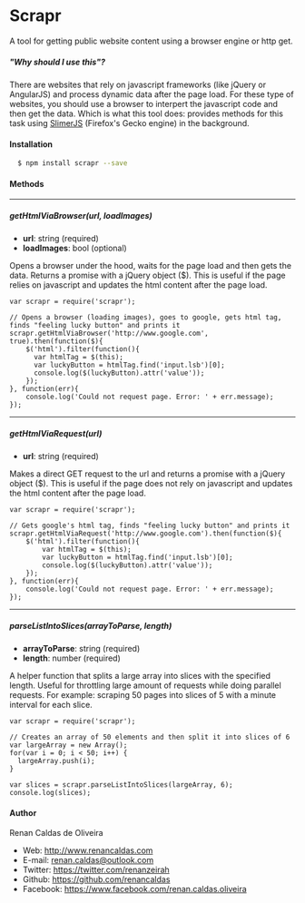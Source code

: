 # Scrapr

A tool for getting public website content using a browser engine or http get.

##### "Why should I use this"?
There are websites that rely on javascript frameworks (like jQuery or AngularJS) and process dynamic data after the page load. For these type of websites, you should use a browser to interpert the javascript code and then get the data. Which is what this tool does: provides methods for this task using [SlimerJS](https://slimerjs.org/) (Firefox's  Gecko engine)  in the background.


#### Installation
```sh
  $ npm install scrapr --save
```

#### Methods

---

##### getHtmlViaBrowser(url, loadImages)
 * **url**: string (required)
 * **loadImages**: bool (optional)

Opens a browser under the hood, waits for the page load and then gets the data. Returns a promise with a jQuery object ($). This is useful if the page relies on javascript and updates the html content after the page load.

```
var scrapr = require('scrapr');

// Opens a browser (loading images), goes to google, gets html tag, finds "feeling lucky button" and prints it
scrapr.getHtmlViaBrowser('http://www.google.com', true).then(function($){
    $('html').filter(function(){  
      var htmlTag = $(this);
      var luckyButton = htmlTag.find('input.lsb')[0];
      console.log($(luckyButton).attr('value'));
    });
}, function(err){
    console.log('Could not request page. Error: ' + err.message);
});
```

---

##### getHtmlViaRequest(url) 
* **url**: string (required)

Makes a direct GET request to the url and returns a promise with a jQuery object ($). This is useful if the page does not rely on javascript and updates the html content after the page load.
```
var scrapr = require('scrapr');

// Gets google's html tag, finds "feeling lucky button" and prints it
scrapr.getHtmlViaRequest('http://www.google.com').then(function($){
    $('html').filter(function(){  
        var htmlTag = $(this);
        var luckyButton = htmlTag.find('input.lsb')[0];
        console.log($(luckyButton).attr('value'));
    });
}, function(err){
    console.log('Could not request page. Error: ' + err.message);
});
```


---

##### parseListIntoSlices(arrayToParse, length)
* **arrayToParse**: string (required)
* **length**: number (required)

A helper function that splits a large array into slices with the specified length. Useful for throttling large amount of requests while doing parallel requests. For example: scraping 50 pages into slices of 5 with a minute interval for each slice.

```
var scrapr = require('scrapr');

// Creates an array of 50 elements and then split it into slices of 6
var largeArray = new Array();
for(var i = 0; i < 50; i++) {
  largeArray.push(i);
}

var slices = scrapr.parseListIntoSlices(largeArray, 6);
console.log(slices);
```

#### Author

Renan Caldas de Oliveira
- Web: http://www.renancaldas.com
- E-mail: renan.caldas@outlook.com
- Twitter: https://twitter.com/renanzeirah
- Github: https://github.com/renancaldas
- Facebook: https://www.facebook.com/renan.caldas.oliveira